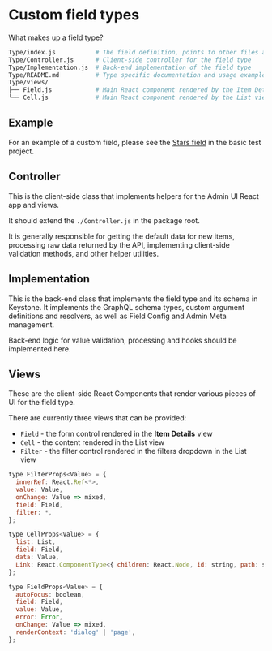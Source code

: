 <!--[meta]
section: guides
title: Custom field types
subSection: advanced
[meta]-->

# Custom field types

What makes up a field type?

```bash
Type/index.js           # The field definition, points to other files and defines the type
Type/Controller.js      # Client-side controller for the field type
Type/Implementation.js  # Back-end implementation of the field type
Type/README.md          # Type specific documentation and usage examples
Type/views/
├── Field.js            # Main React component rendered by the Item Details view
└── Cell.js             # Main React component rendered by the List view
```

## Example

For an example of a custom field, please see the [Stars field](https://github.com/keystonejs/keystone/tree/master/test-projects/basic/custom-fields/Stars) in the basic test project.

## Controller

This is the client-side class that implements helpers for the Admin UI React app
and views.

It should extend the `./Controller.js` in the package root.

It is generally responsible for getting the default data for new items,
processing raw data returned by the API, implementing client-side validation
methods, and other helper utilities.

## Implementation

This is the back-end class that implements the field type and its schema in
Keystone. It implements the GraphQL schema types, custom argument definitions
and resolvers, as well as Field Config and Admin Meta management.

Back-end logic for value validation, processing and hooks should be implemented
here.

## Views

These are the client-side React Components that render various pieces of UI for
the field type.

There are currently three views that can be provided:

- `Field` - the form control rendered in the **Item Details** view
- `Cell` - the content rendered in the List view
- `Filter` - the filter control rendered in the filters dropdown in the List view

```jsx
type FilterProps<Value> = {
  innerRef: React.Ref<*>,
  value: Value,
  onChange: Value => mixed,
  field: Field,
  filter: *,
};

type CellProps<Value> = {
  list: List,
  field: Field,
  data: Value,
  Link: React.ComponentType<{ children: React.Node, id: string, path: string }>,
};

type FieldProps<Value> = {
  autoFocus: boolean,
  field: Field,
  value: Value,
  error: Error,
  onChange: Value => mixed,
  renderContext: 'dialog' | 'page',
};
```
